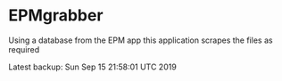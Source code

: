 # EPMgrabber
Using a database from the EPM app this application scrapes the files as required


Latest backup: Sun Sep 15 21:58:01 UTC 2019
